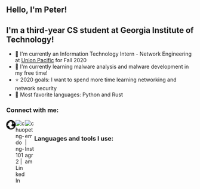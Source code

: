 <link rel="stylesheet" href="https://cdn.jsdelivr.net/gh/konpa/devicon@master/devicon.min.css">
<link rel="stylesheet" type="text/css" href="style.css">

## Hello, I'm Peter!

## I'm a third-year CS student at Georgia Institute of Technology!
- :electric_plug: I'm currently an Information Technology Intern - Network Engineering at [Union Pacific](https://www.up.com/index.htm) for Fall 2020
- :space_invader: I'm currently learning malware analysis and malware development in my free time!
- :star: 2020 goals: I want to spend more time learning networking and network security
- :octopus: Most favorite languages: Python <i class="devicon-python-plain colored"></i> and Rust <i class="devicon-rust-plain colored"></i>


### Connect with me:


[<img align="left" alt="cdong1012.github.io" width="25px" src="https://raw.githubusercontent.com/iconic/open-iconic/master/svg/globe.svg" />][website]
[<img align="left" alt="chuong-dong-1012 | LinkedIn" width="25px" src="https://cdn.jsdelivr.net/npm/simple-icons@v3/icons/linkedin.svg" />][linkedin]
[<img align="left" alt="cpeterr | Instagram" width="25px" src="https://cdn.jsdelivr.net/npm/simple-icons@v3/icons/instagram.svg" />][instagram]

<br />

### Languages and tools I use:
<i class="devicon-c-plain-wordmark colored"></i>
<i class="devicon-cplusplus-plain-wordmark colored"></i>
<i class="devicon-debian-plain-wordmark colored"></i>
<i class="devicon-git-plain colored"></i>
<i class="devicon-github-plain"></i>
<i class="devicon-java-plain-wordmark colored"></i>
<i class="devicon-linux-plain colored"></i>
<i class="devicon-python-plain colored"></i>
<i class="devicon-rust-plain colored"></i> 
<i class="devicon-vim-plain colored"></i>
<i class="devicon-visualstudio-plain colored"></i>
<i class="devicon-ubuntu-plain colored"></i>

<br />
<br />

[website]: https://cdong1012.github.io/
[linkedin]: https://www.linkedin.com/in/chuong-dong-1012/
[instagram]: https://www.instagram.com/cpeterr/